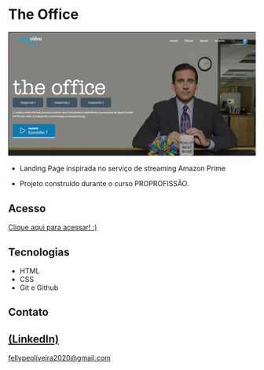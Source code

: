  # The Office

 ![preview](./.github/preview.png)
 
 - Landing Page inspirada no serviço de streaming Amazon Prime

 - Projeto construído durante o curso PROPROFISSÃO.

## Acesso
 [Clique aqui para acessar! :)](https://1fellype.github.io/TheOffice/)

## Tecnologias

- HTML
- CSS
- Git e Github

## Contato
[(LinkedIn)](https://www.linkedin.com/in/fellype-oliveira-920699230/)
-----
fellypeoliveira2020@gmail.com